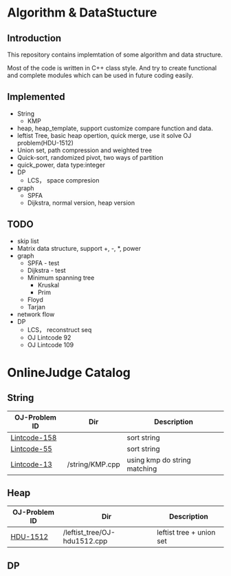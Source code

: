 # Algorithm & DataStucture

## Introduction

This repository contains implemtation of some algorithm and data structure.

Most of the code is written in C++ class style. And try to create functional and complete modules which can be used in future coding easily.

## Implemented
* String
	* KMP
* heap, heap_template, support customize compare function and data.
* leftist Tree, basic heap opertion, quick merge, use it solve OJ problem(HDU-1512)
* Union set, path compression and weighted tree
* Quick-sort, randomized pivot, two ways of partition
* quick_power, data type:integer
* DP
	* LCS， space compresion
* graph
	* SPFA
	* Dijkstra, normal version, heap version

## TODO
* skip list
* Matrix data structure, support +, -, *, power
* graph
	* SPFA  - test
	* Dijkstra - test
	* Minimum spanning tree
		* Kruskal
		* Prim
	* Floyd
	* Tarjan
* network flow
* DP
	* LCS， reconstruct seq
	* OJ Lintcode 92
	* OJ Lintcode 109 

# OnlineJudge Catalog

## String
OJ-Problem ID | Dir | Description
--------------|-----|------------
[Lintcode-158](http://www.lintcode.com/zh-cn/problem/two-strings-are-anagrams/)|  | sort string
[Lintcode-55](http://www.lintcode.com/zh-cn/problem/compare-strings/)|  | sort string
[Lintcode-13](http://www.lintcode.com/zh-cn/problem/strstr/)| /string/KMP.cpp | using kmp do string matching

## Heap

OJ-Problem ID | Dir | Description
--------------|-----|------------
[HDU-1512](http://acm.hdu.edu.cn/showproblem.php?pid=1512)| /leftist_tree/OJ-hdu1512.cpp| leftist tree + union set

## DP
